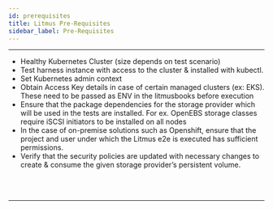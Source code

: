 ```yaml
---
id: prerequisites
title: Litmus Pre-Requisites
sidebar_label: Pre-Requisites
---
```


---

- Healthy Kubernetes Cluster (size depends on test scenario)
- Test harness instance with access to the cluster & installed with kubectl.
- Set Kubernetes admin context
- Obtain Access Key details in case of certain managed clusters (ex: EKS). These need to
  be passed as ENV in the litmusbooks before execution
- Ensure that the package dependencies for the storage provider which will be used in the
  tests are installed. For ex. OpenEBS storage classes require iSCSI initiators to be installed
  on all nodes
- In the case of on-premise solutions such as Openshift, ensure that the project and user
  under which the Litmus e2e is executed has sufficient permissions.
- Verify that the security policies are updated with necessary changes to create & consume
  the given storage provider’s persistent volume.

<br/>

<br/>

<hr/>

<br/>

<br/>
